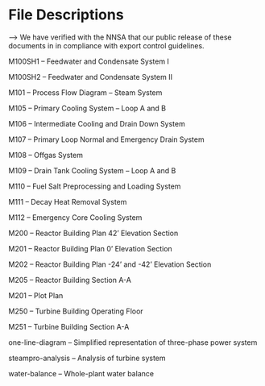 # File Descriptions

--> We have verified with the NNSA that our public release of these documents in in compliance with export control guidelines. 

M100SH1 – Feedwater and Condensate System I

M100SH2 – Feedwater and Condensate System II

M101 – Process Flow Diagram – Steam System

M105 – Primary Cooling System – Loop A and B

M106 – Intermediate Cooling and Drain Down System

M107 – Primary Loop Normal and Emergency Drain System

M108 – Offgas System

M109 – Drain Tank Cooling System – Loop A and B

M110 – Fuel Salt Preprocessing and Loading System

M111 – Decay Heat Removal System

M112 – Emergency Core Cooling System

M200 – Reactor Building Plan 42’ Elevation Section

M201 – Reactor Building Plan 0’ Elevation Section

M202 – Reactor Building Plan -24’ and -42’ Elevation Section

M205 – Reactor Building Section A-A

M201 – Plot Plan

M250 – Turbine Building Operating Floor

M251 – Turbine Building Section A-A

one-line-diagram – Simplified representation of three-phase power system

steampro-analysis – Analysis of turbine system

water-balance – Whole-plant water balance

